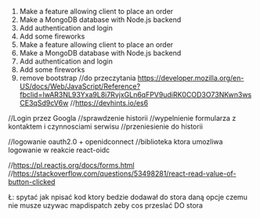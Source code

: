 1. Make a feature allowing client to place an order
2. Make a MongoDB database with Node.js backend
3. Add authentication and login
4. Add some fireworks
5. Make a feature allowing client to place an order
6. Make a MongoDB database with Node.js backend
7. Add authentication and login
8. Add some fireworks
9. remove bootstrap
   //do przeczytania https://developer.mozilla.org/en-US/docs/Web/JavaScript/Reference?fbclid=IwAR3NL93Yxa9L8i7RvjxGLn6qFPV9udiRK0COD3O73NKwn3wsCE3qSd9cV6w
   //https://devhints.io/es6

//Login przez Googla
//sprawdzenie historii
//wypelnienie formularza z kontaktem i czynnosciami serwisu
//przeniesienie do historii

//logowanie oauth2.0 + openidconnect
//biblioteka ktora umozliwa logowanie w reakcie react-oidc

//https://pl.reactjs.org/docs/forms.html
//https://stackoverflow.com/questions/53498281/react-read-value-of-button-clicked

Ł: spytać jak npisać kod ktory bedzie dodawał do stora daną opcje
czemu nie musze uzywac mapdispatch zeby cos przeslać DO stora
